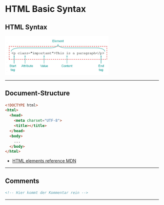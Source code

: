 
# HTML Basic Syntax

## HTML Syntax

<img src="./assets/HTML Syntax.png" alt="HTML Syntax.png" style="zoom: 33%;" />


------

## Document-Structure

```html
<!DOCTYPE html>
<html>
  <head>
    <meta charset="UTF-8">
    <title></title>
  </head>
  <body>
    ...
  </body>
</html>
```

- [HTML elements reference MDN](https://developer.mozilla.org/en-US/docs/Web/HTML/Element)

------

## Comments

```html
<!-- Hier kommt der Kommentar rein -->
```

------